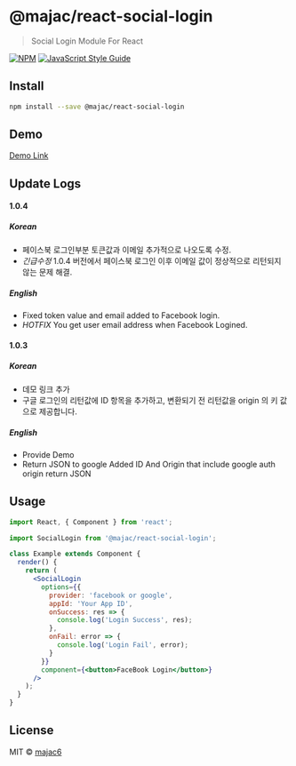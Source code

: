 # @majac/react-social-login

> Social Login Module For React

[![NPM](https://img.shields.io/npm/v/@majac/react-social-login.svg)](https://www.npmjs.com/package/@majac/react-social-login) [![JavaScript Style Guide](https://img.shields.io/badge/code_style-standard-brightgreen.svg)](https://standardjs.com)

## Install

```bash
npm install --save @majac/react-social-login
```

## Demo

[Demo Link](https://majac6.github.io/react-social-login/)

## Update Logs

#### 1.0.4

##### Korean

- 페이스북 로그인부분 토큰값과 이메일 추가적으로 나오도록 수정.
- _긴급수정_ 1.0.4 버전에서 페이스북 로그인 이후 이메일 값이 정상적으로 리턴되지 않는 문제 해결.

##### English

- Fixed token value and email added to Facebook login.
- _HOTFIX_ You get user email address when Facebook Logined.

#### 1.0.3

##### Korean

- 데모 링크 추가
- 구글 로그인의 리턴값에 ID 항목을 추가하고, 변환되기 전 리턴값을 origin 의 키 값으로 제공합니다.

##### English

- Provide Demo
- Return JSON to google Added ID And Origin that include google auth origin return JSON

## Usage

```jsx
import React, { Component } from 'react';

import SocialLogin from '@majac/react-social-login';

class Example extends Component {
  render() {
    return (
      <SocialLogin
        options={{
          provider: 'facebook or google',
          appId: 'Your App ID',
          onSuccess: res => {
            console.log('Login Success', res);
          },
          onFail: error => {
            console.log('Login Fail', error);
          }
        }}
        component={<button>FaceBook Login</button>}
      />
    );
  }
}
```

## License

MIT © [majac6](https://github.com/majac6)
